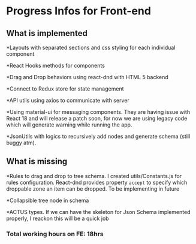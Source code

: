 # Progress Infos for Front-end

## What is implemented

 *Layouts with separated sections and css styling for each individual component
 
 *React Hooks methods for components

 *Drag and Drop behaviors using react-dnd with HTML 5 backend 

 *Connect to Redux store for state management

 *API utils using axios to communicate with server

 *Using material-ui for messaging components. They are having issue with React 18 and will release a patch soon, for now we are using legacy code which will generate warning while running the app.

 *JsonUtils with logics to recursively add nodes and generate schema (still buggy atm).

## What is missing

 *Rules to drag and drop to tree schema. I created utils/Constants.js for rules configuration. React-dnd provides property `accept` to specify which droppable zone an item can be dropped. To be implementing in future
 
 *Collapsible tree node in schema 
 
 *ACTUS types. If we can have the skeleton for Json Schema implemented properly, I reackon this will be a quick job


### Total working hours on FE: 18hrs 
